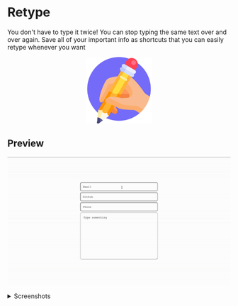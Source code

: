 # Retype

You don't have to type it twice! You can stop typing the same text over and over again. Save all of your important info as shortcuts that you can easily retype whenever you want

<p align="center"> 
    <img width="150px" src="./public/logo512.png" alt="Logo" title="Rewrite">
</p>

## Preview

<p align="center"> 
    <img src="./preview/example.gif" alt="example" title="Rewrite">
</p>

<details>
    <summary>Screenshots</summary>

![Create new shortcut](./preview/new-shortcut.png)

![New shortcuts](./preview/shortcuts.png)
![Large screen view](./preview/largescreen.png)

</details>
